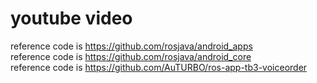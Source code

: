 # youtube video   
reference code is https://github.com/rosjava/android_apps   
reference code is https://github.com/rosjava/android_core   
reference code is https://github.com/AuTURBO/ros-app-tb3-voiceorder   
